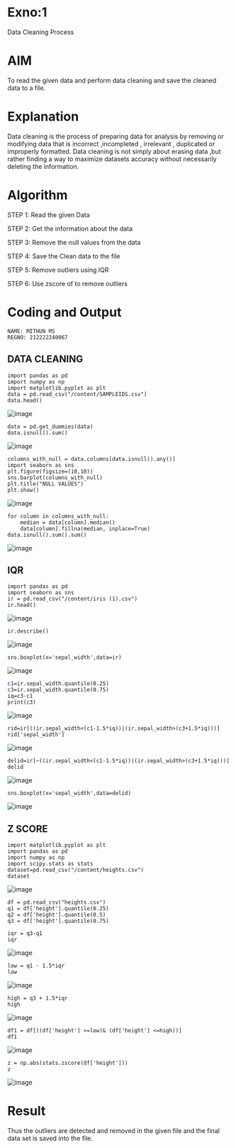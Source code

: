 # Exno:1
Data Cleaning Process

# AIM
To read the given data and perform data cleaning and save the cleaned data to a file.

# Explanation
Data cleaning is the process of preparing data for analysis by removing or modifying data that is incorrect ,incompleted , irrelevant , duplicated or improperly formatted. Data cleaning is not simply about erasing data ,but rather finding a way to maximize datasets accuracy without necessarily deleting the information.

# Algorithm
STEP 1: Read the given Data

STEP 2: Get the information about the data

STEP 3: Remove the null values from the data

STEP 4: Save the Clean data to the file

STEP 5: Remove outliers using IQR

STEP 6: Use zscore of to remove outliers

# Coding and Output
```
NAME: MITHUN MS
REGNO: 212222240067
```
## DATA CLEANING
```
import pandas as pd
import numpy as np
import matplotlib.pyplot as plt
data = pd.read_csv("/content/SAMPLEIDS.csv")
data.head()
```
![image](https://github.com/Yamunaasri/exno1/assets/115707860/2e6f57eb-a0eb-46c0-80b6-78ef2ff9c3b4)

```
data = pd.get_dummies(data)
data.isnull().sum()
```
![image](https://github.com/Yamunaasri/exno1/assets/115707860/b11b71a8-0335-4acf-8e69-555a75bacf24)
```
columns_with_null = data.columns[data.isnull().any()]
import seaborn as sns
plt.figure(figsize=(10,10))
sns.barplot(columns_with_null)
plt.title("NULL VALUES")
plt.show()
```
![image](https://github.com/Yamunaasri/exno1/assets/115707860/deddaf55-87f4-42dc-b4ce-280775cc04b5)
```
for column in columns_with_null:
    median = data[column].median()  
    data[column].fillna(median, inplace=True)
data.isnull().sum().sum()
```
![image](https://github.com/Yamunaasri/exno1/assets/115707860/5636ffde-4bb3-4f4b-979f-f81fe1ee00bd)

## IQR
```
import pandas as pd
import seaborn as sns
ir = pd.read_csv("/content/iris (1).csv")
ir.head()
```
![image](https://github.com/Yamunaasri/exno1/assets/115707860/93d4d44c-8a8e-42ba-b50e-0d427a929e41)
```
ir.describe()
```
![image](https://github.com/Yamunaasri/exno1/assets/115707860/82718575-7497-43ea-b6b0-0c048b061dd6)
```
sns.boxplot(x='sepal_width',data=ir)
```
![image](https://github.com/Yamunaasri/exno1/assets/115707860/2a264b0b-1be7-4cb5-993a-edfb54c7369d)
```
c1=ir.sepal_width.quantile(0.25)
c3=ir.sepal_width.quantile(0.75)
iq=c3-c1
print(c3)
```
![image](https://github.com/Yamunaasri/exno1/assets/115707860/ec87fae6-5baa-4b0a-9c09-1c4e1c893ad8)
```
rid=ir[((ir.sepal_width<(c1-1.5*iq))|(ir.sepal_width>(c3+1.5*iq)))]
rid['sepal_width']
```
![image](https://github.com/Yamunaasri/exno1/assets/115707860/a6e1a0ff-84f2-47ae-a39a-f8037875611e)
```
delid=ir[~((ir.sepal_width<(c1-1.5*iq))|(ir.sepal_width>(c3+1.5*iq)))]
delid
```
![image](https://github.com/Yamunaasri/exno1/assets/115707860/8becd206-ddc7-4a58-85fc-b9cb1b63a53f)
```
sns.boxplot(x='sepal_width',data=delid)
```
![image](https://github.com/Yamunaasri/exno1/assets/115707860/53b3e4cc-9961-4b92-af15-afa9dca57f97)

## Z SCORE
```
import matplotlib.pyplot as plt
import pandas as pd
import numpy as np
import scipy.stats as stats
dataset=pd.read_csv("/content/heights.csv")
dataset
```
![image](https://github.com/Yamunaasri/exno1/assets/115707860/65296f84-d620-42a2-91e9-825f3313e72c)
```
df = pd.read_csv("heights.csv")
q1 = df['height'].quantile(0.25)
q2 = df['height'].quantile(0.5)
q3 = df['height'].quantile(0.75)
```
```
iqr = q3-q1
iqr
```
![image](https://github.com/Yamunaasri/exno1/assets/115707860/b9d6b692-7f29-4303-8e22-335186cf6ae3)
```
low = q1 - 1.5*iqr
low
```
![image](https://github.com/Yamunaasri/exno1/assets/115707860/3f341bea-42c2-4cbd-928a-9e1fa576cfaf)
```
high = q3 + 1.5*iqr
high
```
![image](https://github.com/Yamunaasri/exno1/assets/115707860/ae80602f-3344-443c-a723-d5cef7928731)
```
df1 = df[((df['height'] >=low)& (df['height'] <=high))]
df1
```
![image](https://github.com/Yamunaasri/exno1/assets/115707860/3e5ce1e1-567e-4253-82bb-192c04024d35)
```
z = np.abs(stats.zscore(df['height']))
z
```
![image](https://github.com/Yamunaasri/exno1/assets/115707860/ef207f0d-fcc0-452e-bbd3-5f3c48a03515)

# Result
Thus the outliers are detected and removed in the given file and the final data set is saved into the file.
